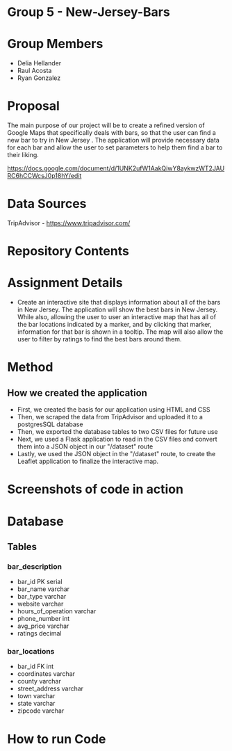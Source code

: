 # Group 5 - New-Jersey-Bars

# Group Members
  - Delia Hellander
  - Raul Acosta
  - Ryan Gonzalez
  
# Proposal
The main purpose of our project will be to create a refined version of Google Maps that specifically deals with bars, so that the user can find a new bar to try in New Jersey . The application will provide necessary data for each bar and allow the user to set parameters to help them find a bar to their liking.

https://docs.google.com/document/d/1UNK2ufW1AakQiwY8aykwzWT2JAURC6hCCWcsJ0p18hY/edit

# Data Sources
TripAdvisor - https://www.tripadvisor.com/

# Repository Contents

# Assignment Details
  - Create an interactive site that displays information about all of the bars in New Jersey. The application will show the best bars in New Jersey. While also, allowing the user to user an interactive map that has all of the bar locations indicated by a marker, and by clicking that marker, information for that bar is shown in a tooltip. The map will also allow the user to filter by ratings to find the best bars around them. 

# Method
  ## How we created the application
  - First, we created the basis for our application using HTML and CSS
  - Then, we scraped the data from TripAdvisor and uploaded it to a postgresSQL database
  - Then, we exported the database tables to two CSV files for future use
  - Next, we used a Flask application to read in the CSV files and convert them into a JSON object in our "/dataset" route
  - Lastly, we used the JSON object in the "/dataset" route, to create the Leaflet application to finalize the interactive map.
  
# Screenshots of code in action

# Database
## Tables
### bar_description
  - bar_id PK serial
  - bar_name varchar
  - bar_type varchar
  - website varchar
  - hours_of_operation varchar
  - phone_number int
  - avg_price varchar
  - ratings decimal
  
### bar_locations
  - bar_id FK int
  - coordinates varchar
  - county varchar
  - street_address varchar
  - town varchar
  - state varchar
  - zipcode varchar
  
# How to run Code
